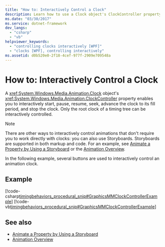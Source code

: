 ```yaml
---
title: "How to: Interactively Control a Clock"
description: Learn how to use a Clock object's ClockController property to interactively start, pause, resume, seek, advance, and stop the clock.
ms.date: "03/30/2017"
ms.service: dotnet-framework
dev_langs: 
  - "csharp"
  - "vb"
helpviewer_keywords: 
  - "controlling clocks interactively [WPF]"
  - "clocks [WPF], controlling interactively"
ms.assetid: d0b520e0-2f18-4cef-977f-2909e709548a
---
```

# How to: Interactively Control a Clock

A <xref:System.Windows.Media.Animation.Clock> object's <xref:System.Windows.Media.Animation.ClockController> property enables you to interactively start, pause, resume, seek, advance the clock to its fill period, and stop the clock. Only the root clock of a timing tree can be interactively controlled.  
  
> [!NOTE]
> There are other ways to interactively control animations that don't require you to work directly with clocks: you can also use Storyboards. Storyboards are supported in both markup and code. For an example, see [Animate a Property by Using a Storyboard](how-to-animate-a-property-by-using-a-storyboard.md) or the [Animation Overview](animation-overview.md).  
  
In the following example, several buttons are used to interactively control an animation clock.  
  
## Example  

[!code-csharp[timingbehaviors_procedural_snip#GraphicsMMClockControllerExample](~/samples/snippets/csharp/VS_Snippets_Wpf/timingbehaviors_procedural_snip/CSharp/ClockControllerExample.cs#graphicsmmclockcontrollerexample)]
[!code-vb[timingbehaviors_procedural_snip#GraphicsMMClockControllerExample](~/samples/snippets/visualbasic/VS_Snippets_Wpf/timingbehaviors_procedural_snip/visualbasic/clockcontrollerexample.vb#graphicsmmclockcontrollerexample)]  
  
## See also

- [Animate a Property by Using a Storyboard](how-to-animate-a-property-by-using-a-storyboard.md)
- [Animation Overview](animation-overview.md)
